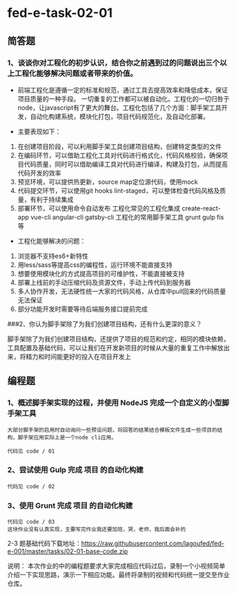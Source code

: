 # fed-e-task-02-01

## 简答题
### 1、谈谈你对工程化的初步认识，结合你之前遇到过的问题说出三个以上工程化能够解决问题或者带来的价值。

- 前端工程化是遵循一定的标准和规范，通过工具去提高效率和降低成本，保证项目质量的一种手段。
一切重复的工作都可以被自动化。工程化的一切归咎于node，让javascript有了更大的舞台。工程化包括了几个方面：脚手架工具开发，自动化构建系统，模块化打包，项目代码规范化，及自动化部署。

- 主要表现如下：
1. 在创建项目阶段，可以利用脚手架工具创建项目结构，创建特定类型的文件
2. 在编码环节，可以借助工程化工具对代码进行格式化，代码风格校验，确保项目代码质量，同时可以借助编译工具对代码进行编译，构建及打包，从而提高代码开发的效率
3. 预览环境，可以提供热更新，source map定位源代码，使用mock
4. 代码提交环节，可以使用git hooks lint-staged，可以整体检查代码风格及质量，有利于持续集成
5. 部署环节，可以使用命令自动发布
工程化常见的工程化集成 create-react-app vue-cli angular-cli gatsby-cli
工程化的常用脚手架工具 grunt gulp fis 等


- 工程化能够解决的问题：
1. 浏览器不支持es6+新特性
2. 用less/sass等提高css的编程性，运行环境不能直接支持
3. 想要使用模块化的方式提高项目的可维护性，不能直接被支持
4. 部署上线前的手动压缩代码及资源文件，手动上传代码到服务器
5. 多人协作开发，无法硬性统一大家的代码风格，从仓库中pull回来的代码质量无法保证
6. 部分功能开发时需要等待后端服务接口提前完成

###2、你认为脚手架除了为我们创建项目结构，还有什么更深的意义？

脚手架除了为我们创建项目结构，还提供了项目的规范和约定，相同的模块依赖，工具配置及基础代码，可以让我们在开发新项目的时候从大量的重复工作中解放出来，将精力和时间能更好的投入在项目开发上

## 编程题
### 1、概述脚手架实现的过程，并使用 NodeJS 完成一个自定义的小型脚手架工具
```
大部分脚手架的启用时自动询问一些预设问题，将回答的结果结合模板文件生成一些项目的结构，脚手架应用实际上是一个node cli应用。

代码见 code / 01
```
### 2、尝试使用 Gulp 完成 项目 的自动化构建

```
代码见 code / 02
```
### 3、使用 Grunt 完成 项目 的自动化构建

```
代码见 code / 03
这块作业没有认真实现，主要写完作业我还要加班，哭，老师，我后面会补的

```

2-3 题基础代码下载地址：https://raw.githubusercontent.com/lagoufed/fed-e-001/master/tasks/02-01-base-code.zip

说明：
本次作业的中的编程题要求大家完成相应代码过后，录制一个小视频简单介绍一下实现思路，演示一下相应功能。最终将录制的视频和代码统一提交至作业仓库。

